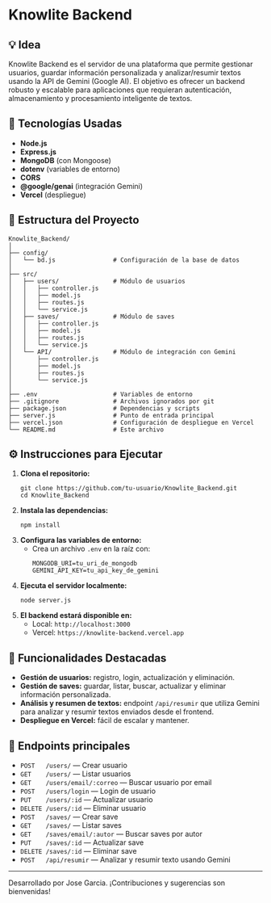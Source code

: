 # Knowlite Backend

## 💡 Idea
Knowlite Backend es el servidor de una plataforma que permite gestionar usuarios, guardar información personalizada y analizar/resumir textos usando la API de Gemini (Google AI). El objetivo es ofrecer un backend robusto y escalable para aplicaciones que requieran autenticación, almacenamiento y procesamiento inteligente de textos.

## 🚀 Tecnologías Usadas
- **Node.js**
- **Express.js**
- **MongoDB** (con Mongoose)
- **dotenv** (variables de entorno)
- **CORS**
- **@google/genai** (integración Gemini)
- **Vercel** (despliegue)

## 📁 Estructura del Proyecto
```
Knowlite_Backend/
│
├── config/
│   └── bd.js                # Configuración de la base de datos
│
├── src/
│   ├── users/               # Módulo de usuarios
│   │   ├── controller.js
│   │   ├── model.js
│   │   ├── routes.js
│   │   └── service.js
│   ├── saves/               # Módulo de saves
│   │   ├── controller.js
│   │   ├── model.js
│   │   ├── routes.js
│   │   └── service.js
│   └── API/                 # Módulo de integración con Gemini
│       ├── controller.js
│       ├── model.js
│       ├── routes.js
│       └── service.js
│
├── .env                     # Variables de entorno
├── .gitignore               # Archivos ignorados por git
├── package.json             # Dependencias y scripts
├── server.js                # Punto de entrada principal
├── vercel.json              # Configuración de despliegue en Vercel
└── README.md                # Este archivo
```

## ⚙️ Instrucciones para Ejecutar
1. **Clona el repositorio:**
   ```
   git clone https://github.com/tu-usuario/Knowlite_Backend.git
   cd Knowlite_Backend
   ```
2. **Instala las dependencias:**
   ```
   npm install
   ```
3. **Configura las variables de entorno:**
   - Crea un archivo `.env` en la raíz con:
     ```
     MONGODB_URI=tu_uri_de_mongodb
     GEMINI_API_KEY=tu_api_key_de_gemini
     ```
4. **Ejecuta el servidor localmente:**
   ```
   node server.js
   ```
5. **El backend estará disponible en:**
   - Local: `http://localhost:3000`
   - Vercel: `https://knowlite-backend.vercel.app`

## 🌟 Funcionalidades Destacadas
- **Gestión de usuarios:** registro, login, actualización y eliminación.
- **Gestión de saves:** guardar, listar, buscar, actualizar y eliminar información personalizada.
- **Análisis y resumen de textos:** endpoint `/api/resumir` que utiliza Gemini para analizar y resumir textos enviados desde el frontend.
- **Despliegue en Vercel:** fácil de escalar y mantener.

## 📲 Endpoints principales
- `POST   /users/` — Crear usuario
- `GET    /users/` — Listar usuarios
- `GET    /users/email/:correo` — Buscar usuario por email
- `POST   /users/login` — Login de usuario
- `PUT    /users/:id` — Actualizar usuario
- `DELETE /users/:id` — Eliminar usuario
- `POST   /saves/` — Crear save
- `GET    /saves/` — Listar saves
- `GET    /saves/email/:autor` — Buscar saves por autor
- `PUT    /saves/:id` — Actualizar save
- `DELETE /saves/:id` — Eliminar save
- `POST   /api/resumir` — Analizar y resumir texto usando Gemini

---

Desarrollado por Jose Garcia. ¡Contribuciones y sugerencias son bienvenidas!
